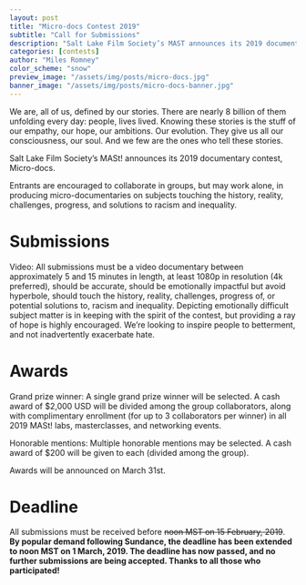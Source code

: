 ```yaml
---
layout: post
title: "Micro-docs Contest 2019"
subtitle: "Call for Submissions"
description: "Salt Lake Film Society’s MAST announces its 2019 documentary contest, 'Micro-docs'."
categories: [contests]
author: "Miles Romney"
color_scheme: "snow"
preview_image: "/assets/img/posts/micro-docs.jpg"
banner_image: "/assets/img/posts/micro-docs-banner.jpg"
---
```


We are, all of us, defined by our stories. There are nearly 8 billion of them unfolding every day: people, lives lived. Knowing these stories is the stuff of our empathy, our hope, our ambitions. Our evolution. They give us all our consciousness, our soul. And we few are the ones who tell these stories.

Salt Lake Film Society’s MASt! announces its 2019 documentary contest, Micro-docs.

Entrants are encouraged to collaborate in groups, but may work alone, in producing micro-documentaries on subjects touching the history, reality, challenges, progress, and solutions to racism and inequality.

# Submissions

Video: All submissions must be a video documentary between approximately 5 and 15 minutes in length, at least 1080p in resolution (4k preferred), should be accurate, should be emotionally impactful but avoid hyperbole, should touch the history, reality, challenges, progress of, or potential solutions to, racism and inequality. Depicting emotionally difficult subject matter is in keeping with the spirit of the contest, but providing a ray of hope is highly encouraged. We’re looking to inspire people to betterment, and not inadvertently exacerbate hate.

# Awards

Grand prize winner: A single grand prize winner will be selected. A cash award of $2,000 USD will be divided among the group collaborators, along with complimentary enrollment (for up to 3 collaborators per winner) in all 2019 MASt! labs, masterclasses, and networking events.

Honorable mentions: Multiple honorable mentions may be selected. A cash award of $200 will be given to each (divided among the group).

Awards will be announced on March 31st.

# Deadline

All submissions must be received before <strike>noon MST on 15 February, 2019</strike>. <strong>By popular demand following Sundance, the deadline has been extended to noon MST on 1 March, 2019. <strong>The deadline has now passed, and no further submissions are being accepted. Thanks to all those who participated!</strong>
